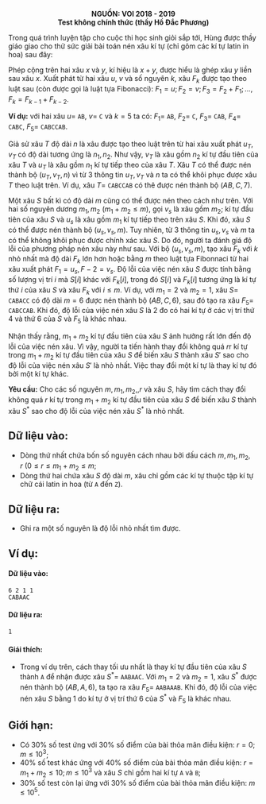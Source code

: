 **<center>NGUỒN: VOI 2018 - 2019</center>**
**<center>Test không chính thức (thầy Hồ Đắc Phương)</center>**

Trong quá trình luyện tập cho cuộc thi học sinh giỏi sắp tới, Hùng được thầy giáo giao cho thử sức giải bài toán nén xâu kí tự (chỉ gôm các kí tự latin in hoa) sau đây:

Phép cộng trên hai xâu $x$ và $y$, kí hiệu là $x + y$, được hiểu là ghép xâu $y$ liền sau xâu $x$. Xuất phát từ hai xâu $u$, $v$ và số nguyên $k$, xâu $F_k$ được tạo theo luật sau (còn được gọi là luật tựa Fibonacci): $F_1=u; F_2=v; F_3=F_2+F_1;\dots, F_k=F_{k-1}+F_{k-2}$.

**Ví dụ:** với hai xâu $u =$ `AB`, $v =$ `C` và $k= 5$ ta có:
$F_1=$ `AB`, $F_2=$ `C`, $F_3=$ `CAB`, $F_4=$ `CABC`, $F_5=$ `CABCCAB`.

Giả sử xâu $T$ độ dài $n$ là xâu được tạo theo luật trên từ hai xâu xuất phát $u_T, v_T$ có độ dài tương ứng là $n_1, n_2$. Như vậy, $v_T$ là xâu gồm $n_2$ kí tự đầu tiên của xâu $T$ và $u_T$ là xâu gồm $n_1$ kí tự tiếp theo của xâu $T$. Xâu $T$ có thể được nén thành bộ $(u_T, v_T, n)$ vì từ $3$ thông tin $u_T, v_T$ và $n$ ta có thể khôi phục được xâu $T$ theo luật trên. Ví dụ, xâu $T=$ `CABCCAB` có thê được nén thành bộ $(AB,C,7)$.

Một xâu $S$ bất kì có độ dài $m$ cũng có thể được nén theo cách như trên. Với hai số nguyên dương $m_1, m_2\ (m_1 + m_2 \le  m)$, gọi $v_s$ là xâu gồm $m_2$; kí tự đầu tiên của xâu $S$ và $u_s$ là xâu gồm $m_1$ kí tự tiếp theo trên xâu $S$. Khi đó, xâu $S$ có thể được nén thành bộ $(u_s, v_s, m)$. Tuy nhiên, từ $3$ thông tin $u_s, v_s$ và $m$ ta có thể không khôi phục được chính xác xâu $S$. Do đó, người ta đánh giá độ lỗi của phương pháp nén xâu này như sau. Với bộ $(u_s, v_s, m)$, tạo xâu $F_k$ với $k$ nhỏ nhất mà độ dài $F_k$ lớn hơn hoặc bằng $m$ theo luật tựa Fibonnaci từ hai xâu xuất phát $F_1 = u_s, F-2=v_s$. Độ lỗi của việc nén xâu $S$ được tính bằng số lượng vị trí $i$ mà $S[i]$ khác với $F_k[i]$, trong đó $S[i]$ và $F_k[i]$ tương ứng là kí tự thứ $i$ của xâu $S$ và xâu $F_k$ với $i\le m$.
Ví dụ, với $m_1 = 2$ và $m_2 = 1$, xâu $S =$ `CABACC` có độ dài $m = 6$ được nén thành bộ $(AB, C, 6)$, sau đó tạo ra xâu $F_5 =$ `CABCCAB`. Khi đó, độ lỗi của việc nén xâu $S$ là $2$ đo có hai kí tự ở các vị trí thứ $4$ và thứ $6$ của $S$ và $F_5$ là khác nhau.

Nhận thấy rằng, $m_1+m_2$ kí tự đầu tiên của xâu $S$ ảnh hưởng rất lớn đến độ lỗi của việc nén xâu. Vì vậy, người ta tiến hành thay đổi không quá $r$r kí tự trong $m_1+m_2$ kí tự đầu tiên của xâu $S$ để biến xâu $S$ thành xâu $S'$ sao cho độ lỗi của việc nén xâu $S'$ là nhỏ nhất. Việc thay đổi một kí tự là thay kí tự đó bởi một kí tự khác.

**Yêu cầu:** Cho các số nguyên $m, m_1, m_2,, r$ và xâu $S$, hãy tìm cách thay đổi không quá $r$ kí tự trong $m_1 + m_2$ kí tự đầu tiên của xâu $S$ để biến xâu $S$ thành xâu $S^*$ sao cho độ lỗi của việc nén xâu $S^*$ là nhỏ nhất.

## Dữ liệu vào:
- Dòng thứ nhất chứa bốn số nguyên cách nhau bởi dấu cách $m, m_1, m_2, r\ (0\le r\le m_1+m_2 \le m$;
- Dòng thứ hai chứa xâu $S$ độ dài $m$, xâu chỉ gồm các kí tự thuộc tập kí tự chữ cái latin in hoa (từ `A` đến `Z`).

## Dữ liệu ra:
- Ghi ra một số nguyên là độ lỗi nhỏ nhất tìm được.

## Ví dụ:
#### Dữ liệu vào:
```
6 2 1 1
CABAAC
```

#### Dữ liệu ra:
```
1
```

#### Giái thích:
- Trong ví dụ trên, cách thay tối ưu nhất là thay kí tự đầu tiên của xâu $S$ thành `A` để nhận được xâu $S^*=$ `AABAAC`. Với $m_1 = 2$ và $m_2 = 1$, xâu $S^*$ được nén thành bộ $(AB, A, 6)$, ta tạo ra xâu $F_5 =$ `AABAAAB`. Khi đó, độ lỗi của việc nén xâu $S$ bằng $1$ do kí tự ở vị trí thứ $6$ của $S^*$ và $F_5$ là khác nhau.

## Giới hạn:
- Có $30\%$ số test ứng với $30\%$ số điểm của bài thỏa mãn điều kiện: $r = 0; m \le 10^3$;
- $40\%$ số test khác ứng với $40\%$ số điểm của bài thỏa mãn điều kiện: $r = m_1+m_2 \le 10; m \le 10^3$ và xâu $S$ chỉ gồm hai kí tự `A` và `B`;
- $30\%$ số test còn lại ứng với $30\%$ số điểm của bài thỏa mãn điều kiện: $m \le10^5$.